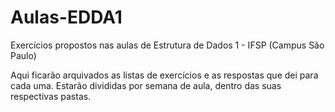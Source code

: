 # Aulas-EDDA1
Exercícios propostos nas aulas de Estrutura de Dados 1 - IFSP (Campus São Paulo)


Aqui ficarão arquivados as listas de exercícios e as respostas que dei para cada uma. Estarão divididas por semana de aula, dentro das suas respectivas pastas.
